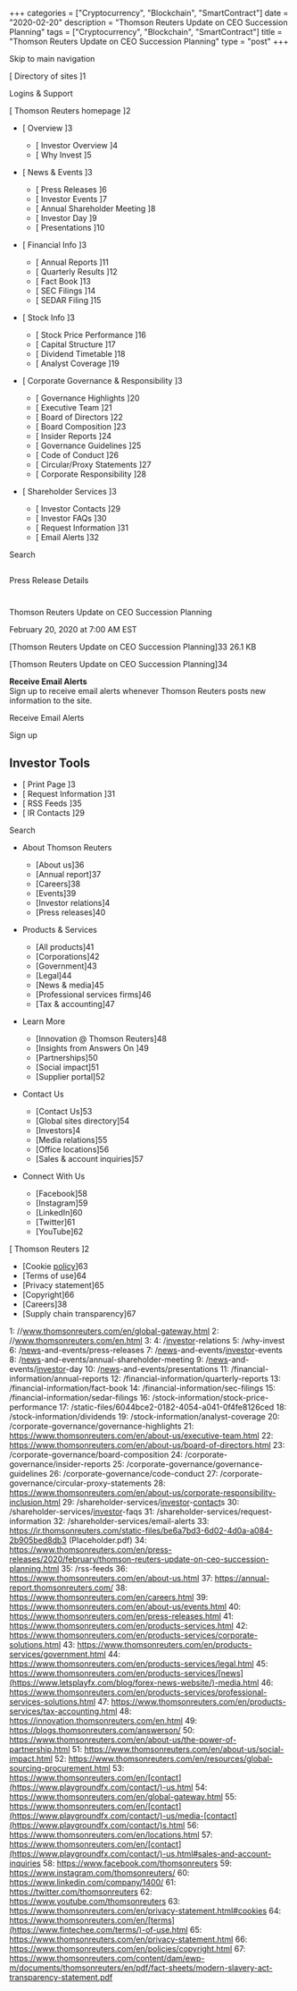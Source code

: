 +++
categories = ["Cryptocurrency", "Blockchain", "SmartContract"]
date = "2020-02-20"
description = "Thomson Reuters Update on CEO Succession Planning"
tags = ["Cryptocurrency", "Blockchain", "SmartContract"]
title = "Thomson Reuters Update on CEO Succession Planning"
type = "post"
+++



Skip to main navigation

[ Directory of sites ]1

Logins & Support

[ Thomson Reuters homepage ]2

  * [ Overview ]3

    * [ Investor Overview ]4
    * [ Why Invest ]5

  * [ News & Events ]3

    * [ Press Releases ]6
    * [ Investor Events ]7
    * [ Annual Shareholder Meeting ]8
    * [ Investor Day ]9
    * [ Presentations ]10

  * [ Financial Info ]3

    * [ Annual Reports ]11
    * [ Quarterly Results ]12
    * [ Fact Book ]13
    * [ SEC Filings ]14
    * [ SEDAR Filing ]15

  * [ Stock Info ]3

    * [ Stock Price Performance ]16
    * [ Capital Structure ]17
    * [ Dividend Timetable ]18
    * [ Analyst Coverage ]19

  * [ Corporate Governance & Responsibility ]3

    * [ Governance Highlights ]20
    * [ Executive Team ]21
    * [ Board of Directors ]22
    * [ Board Composition ]23
    * [ Insider Reports ]24
    * [ Governance Guidelines ]25
    * [ Code of Conduct ]26
    * [ Circular/Proxy Statements ]27
    * [ Corporate Responsibility ]28

  * [ Shareholder Services ]3

    * [ Investor Contacts ]29
    * [ Investor FAQs ]30
    * [ Request Information ]31
    * [ Email Alerts ]32

Search

##

Press Release Details

#

Thomson Reuters Update on CEO Succession Planning

February 20, 2020 at 7:00 AM EST

[Thomson Reuters Update on CEO Succession Planning]33 26.1 KB

[Thomson Reuters Update on CEO Succession Planning]34

**Receive Email Alerts**  
Sign up to receive email alerts whenever Thomson Reuters posts new
information to the site.

Receive Email Alerts

Sign up

## Investor Tools

  * [ Print Page ]3
  * [ Request Information ]31
  * [ RSS Feeds ]35
  * [ IR Contacts ]29

Search

  * About Thomson Reuters

    * [About us]36
    * [Annual report]37
    * [Careers]38
    * [Events]39
    * [Investor relations]4
    * [Press releases]40

  * Products & Services

    * [All products]41
    * [Corporations]42
    * [Government]43
    * [Legal]44
    * [News & media]45
    * [Professional services firms]46
    * [Tax & accounting]47

  * Learn More

    * [Innovation @ Thomson Reuters]48
    * [Insights from Answers On ]49
    * [Partnerships]50
    * [Social impact]51
    * [Supplier portal]52

  * Contact Us

    * [Contact Us]53
    * [Global sites directory]54
    * [Investors]4
    * [Media relations]55
    * [Office locations]56
    * [Sales & account inquiries]57

  * Connect With Us

    * [Facebook]58
    * [Instagram]59
    * [LinkedIn]60
    * [Twitter]61
    * [YouTube]62

[ Thomson Reuters ]2

  * [Cookie [policy](https://www.fintechee.com/policy/)]63
  * [Terms of use]64
  * [Privacy statement]65
  * [Copyright]66
  * [Careers]38
  * [Supply chain transparency]67

   1: //www.thomsonreuters.com/en/global-gateway.html
   2: //www.thomsonreuters.com/en.html
   3: 
   4: /[investor](https://www.fintechee.com/tutorial-for-forex-trading/investor-mode/)-relations
   5: /why-invest
   6: /[news](https://www.letsplayfx.com/blog/forex-news-website/)-and-events/press-releases
   7: /[news](https://www.letsplayfx.com/blog/forex-news-website/)-and-events/[investor](https://www.fintechee.com/tutorial-for-forex-trading/investor-mode/)-events
   8: /[news](https://www.letsplayfx.com/blog/forex-news-website/)-and-events/annual-shareholder-meeting
   9: /[news](https://www.letsplayfx.com/blog/forex-news-website/)-and-events/[investor](https://www.fintechee.com/tutorial-for-forex-trading/investor-mode/)-day
   10: /[news](https://www.letsplayfx.com/blog/forex-news-website/)-and-events/presentations
   11: /financial-information/annual-reports
   12: /financial-information/quarterly-reports
   13: /financial-information/fact-book
   14: /financial-information/sec-filings
   15: /financial-information/sedar-filings
   16: /stock-information/stock-price-performance
   17: /static-files/6044bce2-0182-4054-a041-0f4fe8126ced
   18: /stock-information/dividends
   19: /stock-information/analyst-coverage
   20: /corporate-governance/governance-highlights
   21: https://www.thomsonreuters.com/en/about-us/executive-team.html
   22: https://www.thomsonreuters.com/en/about-us/board-of-directors.html
   23: /corporate-governance/board-composition
   24: /corporate-governance/insider-reports
   25: /corporate-governance/governance-guidelines
   26: /corporate-governance/code-conduct
   27: /corporate-governance/circular-proxy-statements
   28: https://www.thomsonreuters.com/en/about-us/corporate-responsibility-inclusion.html
   29: /shareholder-services/[investor](https://www.fintechee.com/tutorial-for-forex-trading/investor-mode/)-[contact](https://www.playgroundfx.com/contact/)s
   30: /shareholder-services/[investor](https://www.fintechee.com/tutorial-for-forex-trading/investor-mode/)-faqs
   31: /shareholder-services/request-information
   32: /shareholder-services/email-alerts
   33: https://ir.thomsonreuters.com/static-files/be6a7bd3-6d02-4d0a-a084-2b905bed8db3 (Placeholder.pdf)
   34: https://www.thomsonreuters.com/en/press-releases/2020/february/thomson-reuters-update-on-ceo-succession-planning.html
   35: /rss-feeds
   36: https://www.thomsonreuters.com/en/about-us.html
   37: https://annual-report.thomsonreuters.com/
   38: https://www.thomsonreuters.com/en/careers.html
   39: https://www.thomsonreuters.com/en/about-us/events.html
   40: https://www.thomsonreuters.com/en/press-releases.html
   41: https://www.thomsonreuters.com/en/products-services.html
   42: https://www.thomsonreuters.com/en/products-services/corporate-solutions.html
   43: https://www.thomsonreuters.com/en/products-services/government.html
   44: https://www.thomsonreuters.com/en/products-services/legal.html
   45: https://www.thomsonreuters.com/en/products-services/[news](https://www.letsplayfx.com/blog/forex-news-website/)-media.html
   46: https://www.thomsonreuters.com/en/products-services/professional-services-solutions.html
   47: https://www.thomsonreuters.com/en/products-services/tax-accounting.html
   48: https://innovation.thomsonreuters.com/en.html
   49: https://blogs.thomsonreuters.com/answerson/
   50: https://www.thomsonreuters.com/en/about-us/the-power-of-partnership.html
   51: https://www.thomsonreuters.com/en/about-us/social-impact.html
   52: https://www.thomsonreuters.com/en/resources/global-sourcing-procurement.html
   53: https://www.thomsonreuters.com/en/[contact](https://www.playgroundfx.com/contact/)-us.html
   54: https://www.thomsonreuters.com/en/global-gateway.html
   55: https://www.thomsonreuters.com/en/[contact](https://www.playgroundfx.com/contact/)-us/media-[contact](https://www.playgroundfx.com/contact/)s.html
   56: https://www.thomsonreuters.com/en/locations.html
   57: https://www.thomsonreuters.com/en/[contact](https://www.playgroundfx.com/contact/)-us.html#sales-and-account-inquiries
   58: https://www.facebook.com/thomsonreuters
   59: https://www.instagram.com/thomsonreuters/
   60: https://www.linkedin.com/company/1400/
   61: https://twitter.com/thomsonreuters
   62: https://www.youtube.com/thomsonreuters
   63: https://www.thomsonreuters.com/en/privacy-statement.html#cookies
   64: https://www.thomsonreuters.com/en/[terms](https://www.fintechee.com/terms/)-of-use.html
   65: https://www.thomsonreuters.com/en/privacy-statement.html
   66: https://www.thomsonreuters.com/en/policies/copyright.html
   67: https://www.thomsonreuters.com/content/dam/ewp-m/documents/thomsonreuters/en/pdf/fact-sheets/modern-slavery-act-transparency-statement.pdf